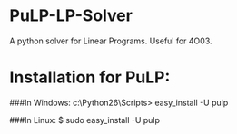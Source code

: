 # PuLP-LP-Solver
A python solver for Linear Programs. Useful for 4O03.

# Installation for PuLP:

###In Windows:
c:\Python26\Scripts\> easy_install -U pulp

###In Linux:
$ sudo easy_install -U pulp
